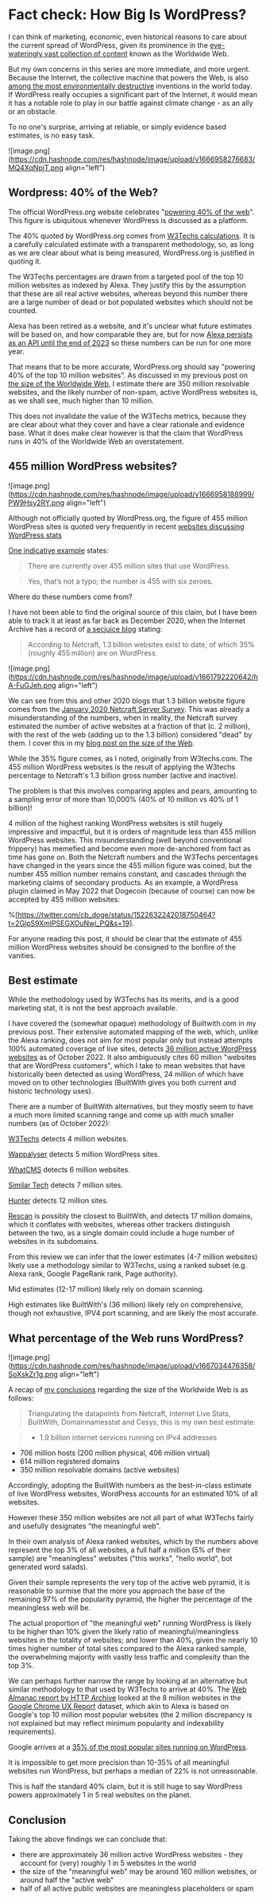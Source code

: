 # Fact check: How Big Is WordPress?

I can think of marketing, economic, even historical reasons to care about the current spread of WordPress, given its prominence in the [eye-wateringly vast collection of content](https://www.tonergiant.co.uk/blog/2017/06/if-you-printed-the-internet/) known as the Worldwide Web.

But my own concerns in this series are more immediate, and more urgent. Because the Internet, the collective machine that powers the Web, is also [among the most environmentally destructive](https://almanac.httparchive.org/en/2022/sustainability#understanding-the-environmental-impact-of-the-web) inventions in the world today. If WordPress really occupies a significant part of the Internet, it would mean it has a notable role to play in our battle against climate change - as an ally or an obstacle.

To no one's surprise, arriving at reliable, or simply evidence based estimates, is no easy task.

![image.png](https://cdn.hashnode.com/res/hashnode/image/upload/v1666958276683/MQ4XqNpjT.png align="left")


## Wordpress: 40% of the Web?  
The official WordPress.org website celebrates "[powering
40% of the web](https://en-gb.wordpress.org/40-percent-of-web/)". This figure is ubiquitous whenever WordPress is discussed as a platform.

The 40% quoted by WordPress.org comes from 
[W3Techs calculations](https://w3techs.com/blog/entry/40_percent_of_the_web_uses_wordpress). It is a carefully calculated estimate with a transparent methodology, so, as long as we are clear about what is being measured, WordPress.org is justified in quoting it. 

The W3Techs percentages are drawn from a targeted pool of the top 10 million websites as indexed by Alexa. They justify this by the assumption that these are all real active websites, whereas beyond this number there are a large number of dead or bot populated websites which should not be counted.

Alexa has been retired as a website, and it's unclear what future estimates will be based on, and how comparable they are, but for now [Alexa persists as an API until the end of 2023](https://twitter.com/jdevalk/status/1521748709696061446) so these numbers can be run for one more year.

That means that to be more accurate, WordPress.org should say "powering 40% of the top 10 million websites". As discussed in my previous post on [the size of the Worldwide Web](ismaelvelasco.dev/how-big-is-the-worldwide-web), I estimate there are 350 million resolvable websites, and the likely number of non-spam, active WordPress websites is, as we shall see, much higher than 10 million. 

This does not invalidate the value of the W3Techs metrics, because they are clear about what they cover and have a clear rationale and evidence base. What it does make clear however is that the claim that WordPress runs in 40% of the Worldwide Web an overstatement.

## 455 million WordPress websites?

![image.png](https://cdn.hashnode.com/res/hashnode/image/upload/v1666958188999/PW9Hsy2RY.png align="left")

Although not officially quoted by WordPress.org, the figure of 455 million WordPress sites is quoted very frequently in recent [websites discussing WordPress stats](https://www.google.com/search?q=wordpress+%22455+million%22&oq=wordpress+%22455+million%22)

[One indicative example](https://techjury.net/blog/percentage-of-wordpress-websites/) states:

> There are currently over 455 million sites that use WordPress.

> Yes, that’s not a typo; the number is 455 with six zeroes.

Where do these numbers come from?

I have not been able to find the original source of this claim, but I have been able to track it at least as far back as December 2020, when the Internet Archive has a record of [a secjuice blog](https://web.archive.org/web/20201213184541/https://www.secjuice.com/make-wordpress-pingback-great-again/) stating:

>According to Netcraft, 1.3 billion websites exist to date, of which 35% (roughly 455 million) are on WordPress.  

![image.png](https://cdn.hashnode.com/res/hashnode/image/upload/v1661792220642/hA-FuGJeh.png align="left")

We can see from this and other 2020 blogs that 1.3 billion website figure comes from the [January 2020 Netcraft Server Survey](https://news.netcraft.com/archives/category/web-server-survey/page/6/). This was already a misunderstanding of the numbers, when in reality, the Netcraft survey estimated the number of active websites at a fraction of that (c. 2 million), with the rest of the web (adding up to the 1.3 billion) considered "dead" by them. I cover this in my [blog post on the size of the Web](Web](ismaelvelasco.dev/how-big-is-the-worldwide-web)). 

While the 35% figure comes, as I noted, originally from W3techs.com. The 455 million WordPress websites is the result of applying the W3techs percentage to Netcraft's 1.3 billion gross number (active and inactive).

The problem is that this involves comparing apples and pears, amounting to a sampling error of more than 10,000% (40% of 10 million vs 40% of 1 billion)!

4 million of the highest ranking WordPress websites is still hugely impressive and impactful, but it is orders of magnitude less than 455 million WordPress websites. This misunderstanding (well beyond conventional frippery) has memefied and become even more de-anchored from fact as time has gone on. Both the Netcraft numbers and the W3Techs percentages have changed in the years since the 455 million figure was coined, but the number 455 million number remains constant,  and cascades through the marketing claims of secondary products. As an example, a WordPress plugin claimed in May 2022 that Dogecoin (because of course) can now be accepted by 455 million websites:

%[https://twitter.com/cb_doge/status/1522632242018750464?t=2GjpS9XmlPSEGXOuNwi_PQ&s=19].

For anyone reading this post, it should be clear that the estimate of 455 million WordPress websites should be consigned to the bonfire of the vanities.

## Best estimate

While the methodology used by W3Techs has its merits, and is a good marketing stat, it is not the best approach available. 

I have covered the (somewhat opaque) methodology of Builtwith.com in my previous post. Their extensive automated mapping of the web, which, unlike the Alexa ranking, does not aim for most popular only but instead attempts 100% automated coverage of live sites, detects [36 million active WordPress websites](https://trends.builtwith.com/cms/WordPress) as of October 2022. It also ambiguously cites 60 million "websites that are WordPress customers", which I take to mean websites that have historically been detected as using WordPress, 24 million of which have moved on to other technologies (BuiltWith gives you both current and historic technology uses).

There are a number of BuiltWith alternatives, but they mostly seem to have a much more limited scanning range and come up with much smaller numbers (as of October 2022):

[W3Techs](https://w3techs.com/technologies/details/cm-wordpress) detects 4 million websites.

[Wappalyser](https://www.wappalyzer.com/technologies/cms/wordpress/) detects 5 million WordPress sites.

[WhatCMS](https://whatcms.org/c/WordPress) detects 6 million websites.

[Similar Tech](https://www.similartech.com/technologies/wordpress) detects 7 million sites.

[Hunter](https://hunter.io/technologies/wordpress) detects 12 million sites.

[Rescan](https://rescan.io/technology/wordpress/) is possibly the closest to BuiltWith, and detects 17 million domains, which it conflates with websites, whereas other trackers distinguish between the two, as a single domain could include a huge number of websites in its subdomains.

From this review we can infer that the lower estimates (4-7 million websites) likely use a methodology similar to W3Techs,  using a ranked subset (e.g. Alexa rank, Google PageRank rank, Page authority).

Mid estimates (12-17 million) likely rely on domain scanning.

High estimates like BuiltWith's (36 million) likely rely on comprehensive, though not exhaustive, IPV4 port scanning, and are likely the most accurate.

## What percentage of the Web runs WordPress?

![image.png](https://cdn.hashnode.com/res/hashnode/image/upload/v1667034476358/SoXskZr1g.png align="left")

A recap of [my conclusions]([https://ismaelvelasco.dev/how-big-is-the-worldwide-web#heading-so-how-big-is-the-web]) regarding the size of the Worldwide Web is as follows:

> Triangulating the datapoints from Netcraft, Internet Live Stats, BuiltWith, Domainnamesstat and Cesys, this is my own best estimate:

> - 1.9 billion internet services running on IPv4 addresses
- 706 million hosts (200 million physical, 406 million virtual)
- 614 million registered domains
- 350 million resolvable domains (active websites)

Accordingly, adopting the BuiltWith numbers as the best-in-class estimate of live WordPress websites, WordPress accounts for an estimated 10% of all websites.

However these 350 million websites are not all part of what W3Techs fairly and usefully designates "the meaningful web". 

In their own analysis of Alexa ranked websites, which by the numbers above represent the top 3% of all websites, a full half a million (5% of their sample) are "meaningless" websites ("this works", "hello world", bot generated word salads).

Given their sample represents the very top of the active web pyramid, it is reasonable to surmise that the more you approach the base of the remaining 97% of the popularity pyramid, the higher the percentage of the meaningless web will be. 

The actual proportion of "the meaningful web" running WordPress is likely to be higher than 10% given the likely ratio of meaningful/meaningless websites in the totality of websites; and lower than 40%, given the nearly 10 times higher number of total sites compared to the Alexa ranked sample, the overwhelming majority with vastly less traffic and complexity than the top 3%.

We can perhaps further narrow the range by looking at an alternative but similar methodology to that used by W3Techs to arrive at 40%. The [Web Almanac report by HTTP Archive](https://almanac.httparchive.org/en/2022/methodology) looked at the 8 million websites in the [Google Chrome UX Report](https://developer.chrome.com/docs/crux/) dataset, which akin to Alexa is based on Google's top 10 million most popular websites (the 2 million discrepancy is not explained but may reflect minimum popularity and indexability requirements). 

Google arrives at a [35% of the most popular sites running on WordPress](https://almanac.httparchive.org/en/2022/cms).

It is impossible to get more precision than 10-35% of all meaningful websites run  WordPress, but perhaps a median of 22% is not unreasonable.

This is half the standard 40% claim, but it is still huge to say WordPress powers approximately 1 in 5 real websites on the planet.

## Conclusion

Taking the above findings we can conclude that:

- there are approximately 36 million active WordPress websites - they account for (very) roughly 1 in 5 websites in the world
- the size of the "meaningful web" may be around 160 million websites, or around half the "active web"
- half of all active public websites are meaningless placeholders or spam